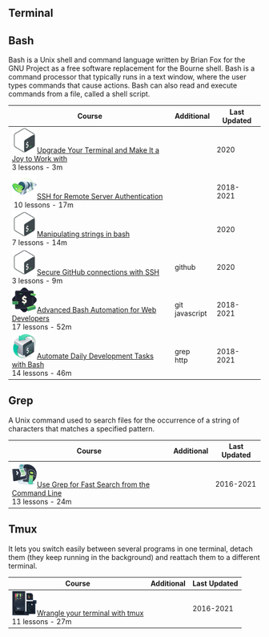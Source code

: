 ## Terminal

## Bash

Bash is a Unix shell and command language written by Brian Fox for the GNU Project as a free software replacement for the Bourne shell. Bash is a command processor that typically runs in a text window, where the user types commands that cause actions. Bash can also read and execute commands from a file, called a shell script.

| Course                                                                                                                                                                                                                                                                                                                   | Additional        | Last Updated |
| ------------------------------------------------------------------------------------------------------------------------------------------------------------------------------------------------------------------------------------------------------------------------------------------------------------------------ | ----------------- | ------------ |
| <img src="https://raw.githubusercontent.com/Zenfection/Image/master/2023/07/07-10-07-11-bash_shell.webp" title="" alt="bash_shell.webp" width="50">[Upgrade Your Terminal and Make It a Joy to Work with](https://egghead.io/courses/upgrade-your-terminal-and-make-it-a-joy-to-work-with-13f1)<br>3 lessons - 3m        |                   | 2020         |
| <img src="https://raw.githubusercontent.com/Zenfection/Image/master/2023/07/07-10-07-13-EGH_SHHAuth_Final.webp" title="" alt="EGH_SHHAuth_Final.webp" width="50">[SSH for Remote Server Authentication](https://egghead.io/courses/ssh-for-remote-server-authentication)<br> 10 lessons - 17m                            |                   | 2018-2021    |
| <img src="https://raw.githubusercontent.com/Zenfection/Image/master/2023/07/07-10-07-11-bash_shell.webp" title="" alt="bash_shell.webp" width="50">[Manipulating strings in bash](https://egghead.io/courses/manipulating-strings-in-bash-db13)<br>7 lessons - 14m                                                       |                   | 2020         |
| <img src="https://raw.githubusercontent.com/Zenfection/Image/master/2023/07/07-10-07-11-bash_shell.webp" title="" alt="bash_shell.webp" width="50">[Secure GitHub connections with SSH](https://egghead.io/courses/secure-github-connections-with-ssh-325c)<br>3 lessons - 9m                                            | github            | 2020         |
| <img title="" src="https://raw.githubusercontent.com/Zenfection/Image/master/2023/07/07-10-07-39-EGH_BashAutomation_Final.webp" alt="EGH_BashAutomation_Final.webp" width="50">[Advanced Bash Automation for Web Developers](https://egghead.io/courses/advanced-bash-automation-for-web-developers)<br>17 lessons - 52m | git<br>javascript | 2018-2021    |
| <img src="https://raw.githubusercontent.com/Zenfection/Image/master/2023/07/07-10-07-58-EGH_BashDailyTasks_Final.webp" title="" alt="EGH_BashDailyTasks_Final.webp" width="50">[Automate Daily Development Tasks with Bash](https://egghead.io/courses/automate-daily-development-tasks-with-bash)<br>14 lessons - 46m   | grep<br>http      | 2018-2021    |

## Grep

A Unix command used to search files for the occurrence of a string of characters that matches a specified pattern.

| Course                                                                                                                                                                                                                                                                                                             | Additional | Last Updated |
| ------------------------------------------------------------------------------------------------------------------------------------------------------------------------------------------------------------------------------------------------------------------------------------------------------------------ | ---------- | ------------ |
| <img title="" src="https://raw.githubusercontent.com/Zenfection/Image/master/2023/07/07-10-25-27-EGH_Grep_Final_Small.webp" alt="EGHGrepFinalSmallwebp" width="50">[Use Grep for Fast Search from the Command Line](https://egghead.io/courses/use-grep-for-fast-search-from-the-command-line)<br>13 lessons - 24m |            | 2016-2021    |

## Tmux

It lets you switch easily between several programs in one terminal, detach them (they keep running in the background) and reattach them to a different terminal.

| Course                                                                                                                                                                                                                                                                             | Additional | Last Updated |
| ---------------------------------------------------------------------------------------------------------------------------------------------------------------------------------------------------------------------------------------------------------------------------------- | ---------- | ------------ |
| <img src="https://raw.githubusercontent.com/Zenfection/Image/master/2023/07/07-10-26-51-EGH_TMUX_Final_2x.webp" title="" alt="EGH_TMUX_Final_2x.webp" width="50">[Wrangle your terminal with tmux](https://egghead.io/courses/wrangle-your-terminal-with-tmux)<br>11 lessons - 27m |            | 2016-2021    |
